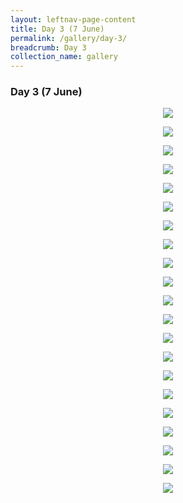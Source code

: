 ```yaml
---
layout: leftnav-page-content
title: Day 3 (7 June)
permalink: /gallery/day-3/
breadcrumb: Day 3
collection_name: gallery
---
```


### **Day 3 (7 June)**

<p align="center">
  <img src="/images/Day_3/01.jpg">
</p>
<p align="center">
  <img src="/images/Day_3/02.jpg">
</p>
<p align="center">
  <img src="/images/Day_3/03.jpg">
</p>
<p align="center">
  <img src="/images/Day_3/04.jpg">
</p>
<p align="center">
  <img src="/images/Day_3/05.jpg">
</p>
<p align="center">
  <img src="/images/Day_3/06.jpg">
</p>
<p align="center">
  <img src="/images/Day_3/07.jpg">
</p>
<p align="center">
  <img src="/images/Day_3/08.JPG">
</p>
<p align="center">
  <img src="/images/Day_3/09.jpg">
</p>
<p align="center">
  <img src="/images/Day_3/10.jpg">
</p>
<p align="center">
  <img src="/images/Day_3/11.jpg">
</p>
<p align="center">
  <img src="/images/Day_3/12.jpg">
</p>
<p align="center">
  <img src="/images/Day_3/13.jpg">
</p>
<p align="center">
  <img src="/images/Day_3/14.jpg">
</p>
<p align="center">
  <img src="/images/Day_3/15.jpg">
</p>
<p align="center">
  <img src="/images/Day_3/16.jpg">
</p>
<p align="center">
  <img src="/images/Day_3/17.jpg">
</p>
<p align="center">
  <img src="/images/Day_3/18.jpg">
</p>
<p align="center">
  <img src="/images/Day_3/19.jpg">
</p>
<p align="center">
  <img src="/images/Day_3/20.jpg">
</p>
<p align="center">
  <img src="/images/Day_3/21.jpg">
</p>
